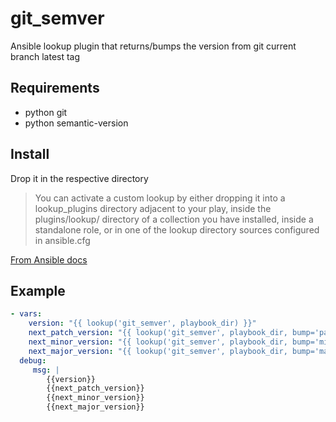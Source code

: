 # git_semver
Ansible lookup plugin that returns/bumps the version from git current branch latest tag

## Requirements
- python git
- python semantic-version

## Install
Drop it in the respective directory
> You can activate a custom lookup by either dropping it into a lookup_plugins directory adjacent to your play, inside the plugins/lookup/ directory of a collection you have installed, inside a standalone role, or in one of the lookup directory sources configured in ansible.cfg

[From Ansible docs](https://docs.ansible.com/ansible/latest/plugins/lookup.html#enabling-lookup-plugins)

## Example
```yaml
- vars:
    version: "{{ lookup('git_semver', playbook_dir) }}"
    next_patch_version: "{{ lookup('git_semver', playbook_dir, bump='patch') }}"
    next_minor_version: "{{ lookup('git_semver', playbook_dir, bump='minor') }}"
    next_major_version: "{{ lookup('git_semver', playbook_dir, bump='major') }}"
  debug:
     msg: |
        {{version}}
        {{next_patch_version}}
        {{next_minor_version}}
        {{next_major_version}}
```
